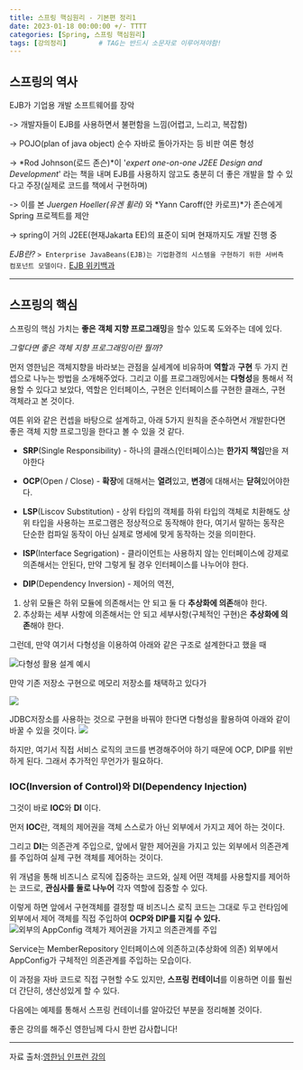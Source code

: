 ```yaml
---
title: 스프링 핵심원리 - 기본편 정리1
date: 2023-01-18 00:00:00 +/- TTTT
categories: [Spring, 스프링 핵심원리]
tags: [강의정리]		# TAG는 반드시 소문자로 이루어져야함!
---
```


## 스프링의 역사

EJB가 기업용 개발 소프트웨어를 장악 

-> 개발자들이 EJB를 사용하면서 불편함을 느낌(어렵고, 느리고, 복잡함)

-> POJO(plan of java object) 순수 자바로 돌아가자는 등 비판 여론 형성

-> *Rod Johnson(로드 존슨)*이 '*expert one-on-one J2EE Design and Development*' 라는 책을 내며 EJB를 사용하지 않고도 충분히 더 좋은 개발을 할 수 있다고 주장(실제로 코드를 책에서 구현하며)

-> 이를 본 *Juergen Hoeller(유겐 휠러)* 와 *Yann Caroff(얀 카로프)*가 존슨에게 Spring 프로젝트를 제안 

-> spring이 거의 J2EE(현재Jakarta EE)의 표준이 되며 현재까지도 개발 진행 중

*EJB란?*
`> Enterprise JavaBeans(EJB)는 기업환경의 시스템을 구현하기 위한 서버측 컴포넌트 모델이다.`
[EJB 위키백과](https://ko.wikipedia.org/wiki/%EC%97%94%ED%84%B0%ED%94%84%EB%9D%BC%EC%9D%B4%EC%A6%88_%EC%9E%90%EB%B0%94%EB%B9%88%EC%A6%88)

------------
## 스프링의 핵심 
스프링의 핵심 가치는 **좋은 객체 지향 프로그래밍**을 할수 있도록 도와주는 데에 있다.

*그렇다면 좋은 객체 지향 프로그래밍이란 뭘까?*

먼저 영한님은 객체지향을 바라보는 관점을 실세계에 비유하며 **역할**과 **구현** 두 가지 컨셉으로 나누는 방법을 소개해주었다. 그리고 이를 프로그래밍에서는 **다형성**을 통해서 적용할 수 있다고 보았다, 역할은 인터페이스, 구현은 인터페이스를 구현한 클래스, 구현 객체라고 본 것이다.

여튼 위와 같은 컨셉을 바탕으로 설계하고, 아래 5가지 원칙을 준수하면서 개발한다면 좋은 객체 지향 프로그밍을 한다고 볼 수 있을 것 같다.

* **SRP**(Single Responsibility) - 하나의 클래스(인터페이스)는  **한가지 책임**만을 져야한다 

* **OCP**(Open / Close) - **확장**에 대해서는 **열려**있고, **변경**에 대해서는 **닫혀**있어야한다.

* **LSP**(Liscov Substitution) - 상위 타입의 객체를 하위 타입의 객체로 치환해도 상위 타입을 사용하는 프로그램은 정상적으로 동작해야 한다, 여기서 말하는 동작은 단순한 컴파일 동작이 아닌 실제로 명세에 맞게 동작하는 것을 의미한다.

* **ISP**(Interface Segrigation) - 클라이언트는 사용하지 않는 인터페이스에 강제로 의존해서는 안된다, 만약 그렇게 될 경우 인터페이스를 나누어야 한다.

* **DIP**(Dependency Inversion) - 제어의 역전,
1. 상위 모듈은 하위 모듈에 의존해서는 안 되고 둘 다 **추상화에 의존**해야 한다.
2. 추상화는 세부 사항에 의존해서는 안 되고 세부사항(구체적인 구현)은 **추상화에 의존**해야 한다. 


그런데, 만약 여기서 다형성을 이용하여 아래와 같은 구조로 설계한다고 했을 때

![다형성 활용 설계 예시](https://velog.velcdn.com/images/jws1228/post/5199d9db-eb40-47e7-8a67-6243e7829062/image.png)

먄약 기존 저장소 구현으로 메모리 저장소를 채택하고 있다가

![](https://velog.velcdn.com/images/jws1228/post/be84d245-1a5e-4341-baaa-fbf0dbeb10bb/image.png)

JDBC저장소를 사용하는 것으로 구현을 바꿔야 한다면 다형성을 활용하여 아래와 같이 바꿀 수 있을 것이다.
![](https://velog.velcdn.com/images/jws1228/post/1bbfcd77-fdfc-49c3-9eed-4ce868826f91/image.png)

하지만, 여기서 직접 서비스 로직의 코드를 변경해주어야 하기 때문에 OCP, DIP를 위반하게 된다. 그래서 추가적인 무언가가 필요하다.

### IOC(Inversion of Control)와 DI(Dependency Injection)
그것이 바로 **IOC**와 **DI** 이다.

먼저 **IOC**란, 객체의 제어권을 객체 스스로가 아닌 외부에서 가지고 제어 하는 것이다.

그리고 **DI**는 의존관계 주입으로, 앞에서 말한 제어권을 가지고 있는 외부에서 의존관계를 주입하여 실제 구현 객체를 제어하는 것이다.

위 개념을 통해 비즈니스 로직에 집중하는 코드와, 실제 어떤 객체를 사용할지를 제어하는 코드로, **관심사를 둘로 나누어** 각자 역할에 집중할 수 있다. 

이렇게 하면 앞에서 구현객체를 결정할 때 비즈니스 로직 코드는 그대로 두고 런타임에 외부에서 제어 객체를 직접 주입하여 **OCP와 DIP를 지킬 수 있다.** 
![외부의 AppConfig 객체가 제어권을 가지고 의존관계를 주입](https://velog.velcdn.com/images/jws1228/post/f4a9a81c-5a94-49e0-898b-31b766702416/image.png)

Service는 MemberRepository 인터페이스에 의존하고(추상화에 의존) 외부에서 AppConfig가 구체적인 의존관계를 주입하는 모습이다.

이 과정을 자바 코드로 직접 구현할 수도 있지만, **스프링 컨테이너**를 이용하면 이를 훨씬 더 간단히, 생산성있게 할 수 있다.


다음에는 예제를 통해서 스프링 컨테이너를 알아갔던 부분을 정리해볼 것이다.




좋은 강의를 해주신 영한님께 다시 한번 감사합니다!

--------------
자료 출처:[영한님 인프런 강의](https://www.inflearn.com/course/%EC%8A%A4%ED%94%84%EB%A7%81-%ED%95%B5%EC%8B%AC-%EC%9B%90%EB%A6%AC-%EA%B8%B0%EB%B3%B8%ED%8E%B8)

